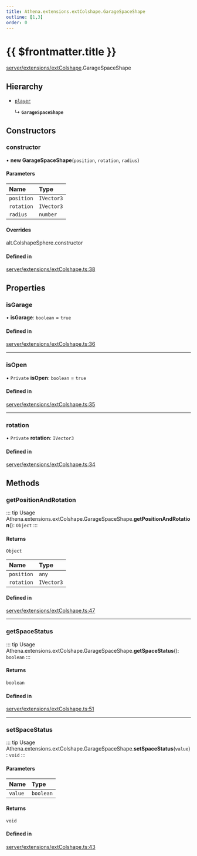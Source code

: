 ```yaml
---
title: Athena.extensions.extColshape.GarageSpaceShape
outline: [1,3]
order: 0
---
```


# {{ $frontmatter.title }}


[server/extensions/extColshape](../modules/server_extensions_extColshape.md).GarageSpaceShape

## Hierarchy

- [`player`](../modules/server_config.md#player)

  ↳ **`GarageSpaceShape`**

## Constructors

### constructor

• **new GarageSpaceShape**(`position`, `rotation`, `radius`)

#### Parameters

| Name | Type |
| :------ | :------ |
| `position` | `IVector3` |
| `rotation` | `IVector3` |
| `radius` | `number` |

#### Overrides

alt.ColshapeSphere.constructor

#### Defined in

[server/extensions/extColshape.ts:38](https://github.com/Stuyk/altv-athena/blob/d18d8cd/src/core/server/extensions/extColshape.ts#L38)

## Properties

### isGarage

• **isGarage**: `boolean` = `true`

#### Defined in

[server/extensions/extColshape.ts:36](https://github.com/Stuyk/altv-athena/blob/d18d8cd/src/core/server/extensions/extColshape.ts#L36)

___

### isOpen

• `Private` **isOpen**: `boolean` = `true`

#### Defined in

[server/extensions/extColshape.ts:35](https://github.com/Stuyk/altv-athena/blob/d18d8cd/src/core/server/extensions/extColshape.ts#L35)

___

### rotation

• `Private` **rotation**: `IVector3`

#### Defined in

[server/extensions/extColshape.ts:34](https://github.com/Stuyk/altv-athena/blob/d18d8cd/src/core/server/extensions/extColshape.ts#L34)

## Methods

### getPositionAndRotation

::: tip Usage
Athena.extensions.extColshape.GarageSpaceShape.**getPositionAndRotation**(): `Object`
:::

#### Returns

`Object`

| Name | Type |
| :------ | :------ |
| `position` | `any` |
| `rotation` | `IVector3` |

#### Defined in

[server/extensions/extColshape.ts:47](https://github.com/Stuyk/altv-athena/blob/d18d8cd/src/core/server/extensions/extColshape.ts#L47)

___

### getSpaceStatus

::: tip Usage
Athena.extensions.extColshape.GarageSpaceShape.**getSpaceStatus**(): `boolean`
:::

#### Returns

`boolean`

#### Defined in

[server/extensions/extColshape.ts:51](https://github.com/Stuyk/altv-athena/blob/d18d8cd/src/core/server/extensions/extColshape.ts#L51)

___

### setSpaceStatus

::: tip Usage
Athena.extensions.extColshape.GarageSpaceShape.**setSpaceStatus**(`value`): `void`
:::

#### Parameters

| Name | Type |
| :------ | :------ |
| `value` | `boolean` |

#### Returns

`void`

#### Defined in

[server/extensions/extColshape.ts:43](https://github.com/Stuyk/altv-athena/blob/d18d8cd/src/core/server/extensions/extColshape.ts#L43)

